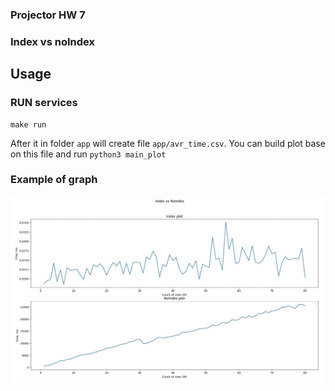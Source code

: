### Projector HW 7
### Index vs noIndex
## Usage

### RUN  services
```
make run
``` 
After it in folder `app` will create file `app/avr_time.csv`.
You can build plot base on this file and run `python3 main_plot`

### Example of graph
![alt text](index_vs_noindex.jpg "index vs noindex")
